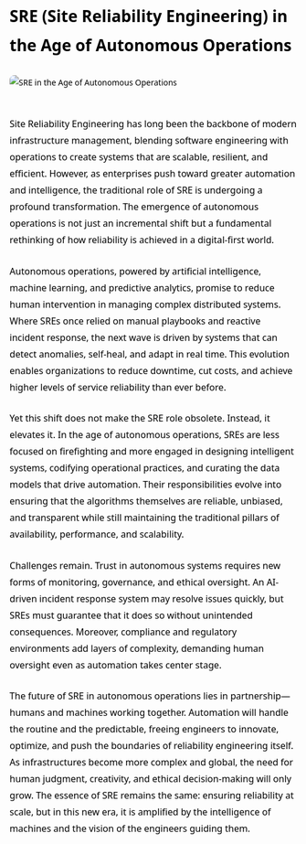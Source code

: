 <div style="color: #000000; font-family: 'Segoe UI', Tahoma, Geneva, Verdana, sans-serif; line-height: 1.8; max-width: 900px; margin: auto;">

<h1 style="margin-bottom: 1em;">SRE (Site Reliability Engineering) in the Age of Autonomous Operations</h1>

<img src="https://miro.medium.com/1*EFMpudago9nrIPR6DEwMGA.jpeg" alt="SRE in the Age of Autonomous Operations" style="max-width: 100%; height: auto; margin-bottom: 30px; border-radius: 8px;" />

<p style="margin-bottom: 1.6em; font-size: 1.15em;">
Site Reliability Engineering has long been the backbone of modern infrastructure management, blending software engineering with operations to create systems that are scalable, resilient, and efficient. However, as enterprises push toward greater automation and intelligence, the traditional role of SRE is undergoing a profound transformation. The emergence of autonomous operations is not just an incremental shift but a fundamental rethinking of how reliability is achieved in a digital-first world.
</p>

<p style="margin-bottom: 1.6em; font-size: 1.15em;">
Autonomous operations, powered by artificial intelligence, machine learning, and predictive analytics, promise to reduce human intervention in managing complex distributed systems. Where SREs once relied on manual playbooks and reactive incident response, the next wave is driven by systems that can detect anomalies, self-heal, and adapt in real time. This evolution enables organizations to reduce downtime, cut costs, and achieve higher levels of service reliability than ever before.
</p>

<p style="margin-bottom: 1.6em; font-size: 1.15em;">
Yet this shift does not make the SRE role obsolete. Instead, it elevates it. In the age of autonomous operations, SREs are less focused on firefighting and more engaged in designing intelligent systems, codifying operational practices, and curating the data models that drive automation. Their responsibilities evolve into ensuring that the algorithms themselves are reliable, unbiased, and transparent while still maintaining the traditional pillars of availability, performance, and scalability.
</p>

<p style="margin-bottom: 1.6em; font-size: 1.15em;">
Challenges remain. Trust in autonomous systems requires new forms of monitoring, governance, and ethical oversight. An AI-driven incident response system may resolve issues quickly, but SREs must guarantee that it does so without unintended consequences. Moreover, compliance and regulatory environments add layers of complexity, demanding human oversight even as automation takes center stage.
</p>

<p style="margin-bottom: 1.6em; font-size: 1.15em;">
The future of SRE in autonomous operations lies in partnership—humans and machines working together. Automation will handle the routine and the predictable, freeing engineers to innovate, optimize, and push the boundaries of reliability engineering itself. As infrastructures become more complex and global, the need for human judgment, creativity, and ethical decision-making will only grow. The essence of SRE remains the same: ensuring reliability at scale, but in this new era, it is amplified by the intelligence of machines and the vision of the engineers guiding them.
</p>

</div>
